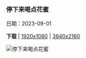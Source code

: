 ### 停下来喝点花蜜

日期：2023-09-01

**下载**  |  [1920x1080](https://cn.bing.com/th?id=OHR.TinyHummer_ZH-CN9853929957_1920x1080.jpg)  |  [3840x2160](https://cn.bing.com/th?id=OHR.TinyHummer_ZH-CN9853929957_UHD.jpg)

![停下来喝点花蜜](https://cn.bing.com/th?id=OHR.TinyHummer_ZH-CN9853929957_1920x1080.jpg "艾氏煌蜂鸟，圣克鲁斯，加利福尼亚州，美国 (© mallardg500/Getty Images)")

